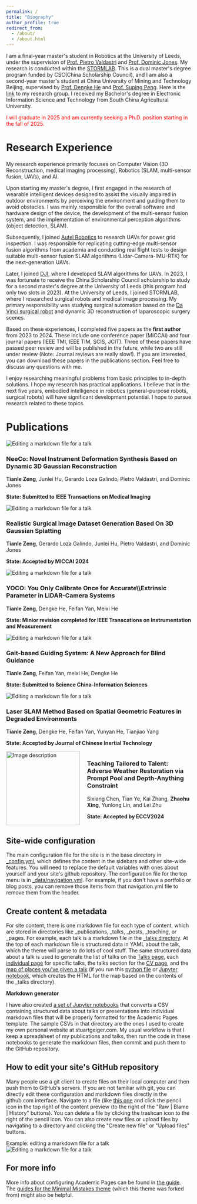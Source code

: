 ```yaml
---
permalink: /
title: "Biography"
author_profile: true
redirect_from: 
  - /about/
  - /about.html
---
```


I am a final-year master's student in Robotics at the University of Leeds, under the supervision of [Prof. Pietro Valdastri](https://scholar.google.co.uk/citations?hl=zh-CN&user=jFBao_MAAAAJ) and [Prof. Dominic Jones](https://scholar.google.co.uk/citations?hl=zh-CN&user=uCA2FIMAAAAJ). My research is conducted within the [STORMLAB](https://www.stormlabuk.com/). This is a dual master's degree program funded by CSC(China Scholarship Council), and I am also a second-year master's student at China University of Mining and Technology Beijing, supervised by [Prof. Dengke He](https://dcxy.cumtb.edu.cn/info/1011/2117.htm) and [Prof. Suping Peng](https://crsm.cumtb.edu.cn/info/1044/1187.htm). Here is the [link](https://skl.cumt.edu.cn/) to my research group.
I received my Bachelor's degree in Electronic Information Science and Technology from South China Agricultural University.

<span style="color:red">I will graduate in 2025 and am currently seeking a Ph.D. position starting in the fall of 2025.</span>

Research Experience
======
My research experience primarily focuses on Computer Vision (3D Reconstruction, medical imaging processing), Robotics (SLAM, multi-sensor fusion, UAVs), and AI.

Upon starting my master's degree, I first engaged in the research of wearable intelligent devices designed to assist the visually impaired in outdoor environments by perceiving the environment and guiding them to avoid obstacles. I was mainly responsible for the overall software and hardware design of the device, the development of the multi-sensor fusion system, and the implementation of environmental perception algorithms (object detection, SLAM).

Subsequently, I joined [Autel Robotics](https://www.autelrobotics.com/) to research UAVs for power grid inspection. I was responsible for replicating cutting-edge multi-sensor fusion algorithms from academia and conducting real flight tests to design suitable multi-sensor fusion SLAM algorithms (Lidar-Camera-IMU-RTK) for the next-generation UAVs.

Later, I joined [DJI](https://www.dji.com/uk), where I developed SLAM algorithms for UAVs. In 2023, I was fortunate to receive the China Scholarship Council scholarship to study for a second master's degree at the University of Leeds (this program had only two slots in 2023). At the University of Leeds, I joined STORMLAB, where I researched surgical robots and medical image processing. My primary responsibility was studying surgical automation based on the [Da Vinci surgical robot](https://www.intuitive.com/en-us/products-and-services/da-vinci) and dynamic 3D reconstruction of laparoscopic surgery scenes.

Based on these experiences, I completed five papers as the **first author** from 2023 to 2024. These include one conference paper (MICCAI) and four journal papers (IEEE TMI, IEEE TIM, SCIS, JCIT). Three of these papers have passed peer review and will be published in the future, while two are still under review (Note: Journal reviews are really slow!). If you are interested, you can download these papers in the publications section. Feel free to discuss any questions with me.

I enjoy researching meaningful problems from basic principles to in-depth solutions. I hope my research has practical applications. I believe that in the next five years, embodied intelligence in robotics (general-purpose robots, surgical robots) will have significant development potential. I hope to pursue research related to these topics.

Publications
======
![Editing a markdown file for a talk](/images/new_training_process.png)
<h3>NeeCo: Novel Instrument Deformation Synthesis Based on Dynamic 3D Gaussian Reconstruction</h3>
<p><strong>Tianle Zeng</strong>, Junlei Hu, Gerardo Loza Galindo, Pietro Valdastri, and Dominic Jones</p>
<p><strong>State: Submitted to IEEE Transactions on Medical Imaging</strong></p>

![Editing a markdown file for a talk](/images/MICCAIp.png)
 <h3>Realistic Surgical Image Dataset Generation Based On 3D Gaussian Splatting</h3>
    <p><strong>Tianle Zeng</strong>, Gerardo Loza Galindo, Junlei Hu, Pietro Valdastri, and Dominic Jones</p>
    <p><strong>State: Accepted by MICCAI 2024</strong></p>

![Editing a markdown file for a talk](/images/TIMp.png)
 <h3>YOCO: You Only Calibrate Once for Accurate\\Extrinsic  Parameter in LiDAR-Camera Systems</h3>
    <p><strong>Tianle Zeng</strong>, Dengke He, Feifan Yan, Meixi He</p>
    <p><strong>State: Minior revision completed for IEEE Transcations on Instrumentation and Measurement</strong></p>

![Editing a markdown file for a talk](/images/GAITP.png)
 <h3>Gait-based Guiding System: A New Approach for Blind Guidance</h3>
    <p><strong>Tianle Zeng</strong>, Feifan Yan, meixi He, Dengke He</p>
    <p><strong>State: Submitted to Science China-Information Sciences</strong></p>

  ![Editing a markdown file for a talk](/images/EIP.png)
 <h3>Laser SLAM Method Based on Spatial Geometric Features in Degraded Environments</h3>
    <p><strong>Tianle Zeng</strong>, Dengke He, Feifan Yan, Yunyan He, Tianjiao Yang</p>
    <p><strong>State: Accepted by Journal of Chinese Inertial Technology</strong></p>

  <div style="display: flex; align-items: flex-start;">
  <div style="flex: 1;">
    <img src="/images/EIP.png" alt="Image description" style="width:200px; height:auto;"/>
  </div>
  <div style="flex: 2; padding-left: 20px;">
    <h3>Teaching Tailored to Talent: Adverse Weather Restoration via Prompt Pool and Depth-Anything Constraint</h3>
    <p>Sixiang Chen, Tian Ye, Kai Zhang, <strong>Zhaohu Xing</strong>, Yunlong Lin, and Lei Zhu</p>
    <p><strong>State: Accepted by ECCV2024</strong></p>
  </div>
</div>

    
Site-wide configuration
------
The main configuration file for the site is in the base directory in [_config.yml](https://github.com/academicpages/academicpages.github.io/blob/master/_config.yml), which defines the content in the sidebars and other site-wide features. You will need to replace the default variables with ones about yourself and your site's github repository. The configuration file for the top menu is in [_data/navigation.yml](https://github.com/academicpages/academicpages.github.io/blob/master/_data/navigation.yml). For example, if you don't have a portfolio or blog posts, you can remove those items from that navigation.yml file to remove them from the header. 

Create content & metadata
------
For site content, there is one markdown file for each type of content, which are stored in directories like _publications, _talks, _posts, _teaching, or _pages. For example, each talk is a markdown file in the [_talks directory](https://github.com/academicpages/academicpages.github.io/tree/master/_talks). At the top of each markdown file is structured data in YAML about the talk, which the theme will parse to do lots of cool stuff. The same structured data about a talk is used to generate the list of talks on the [Talks page](https://academicpages.github.io/talks), each [individual page](https://academicpages.github.io/talks/2012-03-01-talk-1) for specific talks, the talks section for the [CV page](https://academicpages.github.io/cv), and the [map of places you've given a talk](https://academicpages.github.io/talkmap.html) (if you run this [python file](https://github.com/academicpages/academicpages.github.io/blob/master/talkmap.py) or [Jupyter notebook](https://github.com/academicpages/academicpages.github.io/blob/master/talkmap.ipynb), which creates the HTML for the map based on the contents of the _talks directory).

**Markdown generator**

I have also created [a set of Jupyter notebooks](https://github.com/academicpages/academicpages.github.io/tree/master/markdown_generator
) that converts a CSV containing structured data about talks or presentations into individual markdown files that will be properly formatted for the Academic Pages template. The sample CSVs in that directory are the ones I used to create my own personal website at stuartgeiger.com. My usual workflow is that I keep a spreadsheet of my publications and talks, then run the code in these notebooks to generate the markdown files, then commit and push them to the GitHub repository.

How to edit your site's GitHub repository
------
Many people use a git client to create files on their local computer and then push them to GitHub's servers. If you are not familiar with git, you can directly edit these configuration and markdown files directly in the github.com interface. Navigate to a file (like [this one](https://github.com/academicpages/academicpages.github.io/blob/master/_talks/2012-03-01-talk-1.md) and click the pencil icon in the top right of the content preview (to the right of the "Raw | Blame | History" buttons). You can delete a file by clicking the trashcan icon to the right of the pencil icon. You can also create new files or upload files by navigating to a directory and clicking the "Create new file" or "Upload files" buttons. 

Example: editing a markdown file for a talk
![Editing a markdown file for a talk](/images/editing-talk.png)

For more info
------
More info about configuring Academic Pages can be found in [the guide](https://academicpages.github.io/markdown/). The [guides for the Minimal Mistakes theme](https://mmistakes.github.io/minimal-mistakes/docs/configuration/) (which this theme was forked from) might also be helpful.
